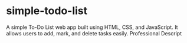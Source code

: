 # simple-todo-list
A simple To-Do List web app built using HTML, CSS, and JavaScript. It allows users to add, mark, and delete tasks easily.  Professional Descript
